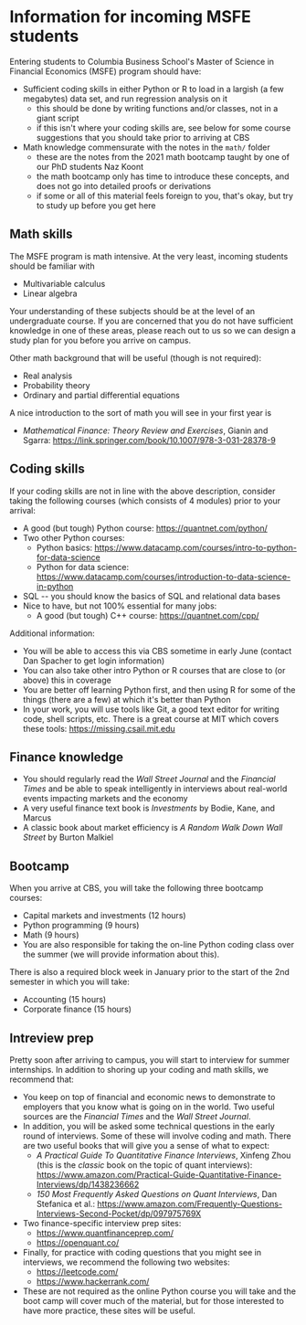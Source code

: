 # Information for incoming MSFE students
Entering students to Columbia Business School's Master of Science in Financial Economics (MSFE) program should have:
* Sufficient coding skills in either Python or R to load in a largish (a few megabytes) data set, and run regression analysis on it
  * this should be done by writing functions and/or classes, not in a giant script
  * if this isn't where your coding skills are, see below for some course suggestions that you should take prior to arriving at CBS
* Math knowledge commensurate with the notes in the `math/` folder
  * these are the notes from the 2021 math bootcamp taught by one of our PhD students Naz Koont
  * the math bootcamp only has time to introduce these concepts, and does not go into detailed proofs or derivations
  * if some or all of this material feels foreign to you, that's okay, but try to study up before you get here

## Math skills
The MSFE program is math intensive. At the very least, incoming students should be familiar with
* Multivariable calculus
* Linear algebra

Your understanding of these subjects should be at the level of an undergraduate course. If you are concerned that you do not have sufficient knowledge in one of these areas, please reach out to us so we can design a study plan for you before you arrive on campus.

Other math background that will be useful (though is not required):
* Real analysis
* Probability theory
* Ordinary and partial differential equations

A nice introduction to the sort of math you will see in your first year is
* _Mathematical Finance: Theory Review and Exercises_, Gianin and Sgarra: https://link.springer.com/book/10.1007/978-3-031-28378-9

## Coding skills
If your coding skills are not in line with the above description, consider taking the following courses (which consists of 4 modules) prior to your arrival:
* A good (but tough) Python course: https://quantnet.com/python/
* Two other Python courses:
  * Python basics: https://www.datacamp.com/courses/intro-to-python-for-data-science
  * Python for data science: https://www.datacamp.com/courses/introduction-to-data-science-in-python
* SQL -- you should know the basics of SQL and relational data bases
* Nice to have, but not 100% essential for many jobs:
  * A good (but tough) C++ course: https://quantnet.com/cpp/

Additional information:
* You will be able to access this via CBS sometime in early June (contact Dan Spacher to get login information)
* You can also take other intro Python or R courses that are close to (or above) this in coverage
* You are better off learning Python first, and then using R for some of the things (there are a few) at which it's better than Python
* In your work, you will use tools like Git, a good text editor for writing code, shell scripts, etc. There is a great course at MIT which covers these tools: https://missing.csail.mit.edu

## Finance knowledge
* You should regularly read the _Wall Street Journal_ and the _Financial Times_ and be able to speak intelligently in interviews about real-world events impacting markets and the economy
* A very useful finance text book is _Investments_ by Bodie, Kane, and Marcus
* A classic book about market efficiency is _A Random Walk Down Wall Street_ by Burton Malkiel

## Bootcamp
When you arrive at CBS, you will take the following three bootcamp courses:
* Capital markets and investments (12 hours)
* Python programming (9 hours)
* Math (9 hours)
* You are also responsible for taking the on-line Python coding class over the summer (we will provide information about this).

There is also a required block week in January prior to the start of the 2nd semester in which you will take:
* Accounting (15 hours)
* Corporate finance (15 hours)

## Intreview prep
Pretty soon after arriving to campus, you will start to interview for summer internships. In addition to shoring up your coding and math skills, we recommend that:
* You keep on top of financial and economic news to demonstrate to employers that you know what is going on in the world. Two useful sources are the _Financial Times_ and the _Wall Street Journal_.
* In addition, you will be asked some technical questions in the early round of interviews. Some of these will involve coding and math. There are two useful books that will give you a sense of what to expect:
  * _A Practical Guide To Quantitative Finance Interviews_, Xinfeng Zhou (this is the *classic* book on the topic of quant interviews): https://www.amazon.com/Practical-Guide-Quantitative-Finance-Interviews/dp/1438236662
  * _150 Most Frequently Asked Questions on Quant Interviews_, Dan Stefanica et al.: https://www.amazon.com/Frequently-Questions-Interviews-Second-Pocket/dp/097975769X
* Two finance-specific interview prep sites:
  * https://www.quantfinanceprep.com/
  * https://openquant.co/
* Finally, for practice with coding questions that you might see in interviews, we recommend the following two websites:
  * https://leetcode.com/
  * https://www.hackerrank.com/
* These are not required as the online Python course you will take and the boot camp will cover much of the material, but for those interested to have more practice, these sites will be useful.
  
